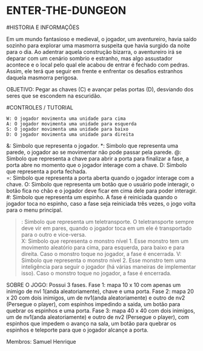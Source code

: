 # ENTER-THE-DUNGEON

#HISTORIA E INFORMAÇÕES

Em um mundo fantasioso e medieval, o jogador, um aventureiro, havia saído sozinho para explorar uma masmorra suspeita que havia surgido da noite para o dia. Ao adentrar aquela construção bizarra, 
o aventureiro irá se deparar com um cenário sombrio e estranho, mas algo assustador acontece e o local pelo qual ele acabou de entrar é fechado com pedras. Assim, ele terá que seguir em frente e 
enfrentar os desafios estranhos daquela masmorra perigosa.

OBJETIVO: Pegar as chaves (C) e avançar pelas portas (D), desviando dos seres que se escondem na escuridão.

#CONTROLES / TUTORIAL

    W: O jogador movimenta uma unidade para cima
  	A: O jogador movimenta uma unidade para esquerda 
  	S: O jogador movimenta uma unidade para baixo 
  	D: O jogador movimenta uma unidade para direita
&: Simbolo que representa o jogador.
*: Simbolo que representa uma parede, o jogador ao se movimentar não pode passar pela parede.
@: Simbolo que representa a chave para abrir a porta para finalizar a fase, a porta abre no momento que o jogador interage com a chave.
D: Simbolo que representa a porta fechada.	
=: Simbolo que representa a porta aberta quando o jogador interage com a chave.	
O: Simbolo que representa um botão que o usuário pode interagir, o botão fica no chão e o jogador deve ficar em cima dele para poder interagir.
#: Simbolo que representa um espinho. A fase é reiniciada quando o jogador toca no espinho, caso a fase seja reiniciada três vezes, o jogo volta para o menu principal.
>: Simbolo que representa um teletransporte. O teletransporte sempre deve vir em pares, quando o jogador toca em um ele é transportado para o outro e vice-versa.	
X: Simbolo que representa o monstro nível 1. Esse monstro tem um movimento aleatório para cima, para esquerda, para baixo e para direita. Caso o monstro toque no jogador, a fase é encerrada.
V: Símbolo que representa o monstro nível 2. Esse monstro tem uma inteligência para seguir o jogador (há várias maneiras de implementar isso). Caso o monstro toque no jogador, a fase é encerrada.

 SOBRE O JOGO:
 Possui 3 fases.
 Fase 1: mapa 10 x 10 com apenas um inimigo de nvl 1(anda aleatoriamente), chave e uma porta.
 Fase 2: mapa 20 x 20 com dois inimigos, um de nv1(anda aleatoriamente) e outro de nv2 (Persegue o player), com espinhos impedindo a saida, um botão para quebrar os espinhos e uma porta.
 Fase 3: mapa 40 x 40 com dois inimigos, um de nv1(anda aleatoriamente) e outro de nv2 (Persegue o player), com espinhos que impedem o avanço na sala, um botão para quebrar os espinhos e
 teleporte para que o jogador alcançe a porta.

 Membros: Samuel Henrique
